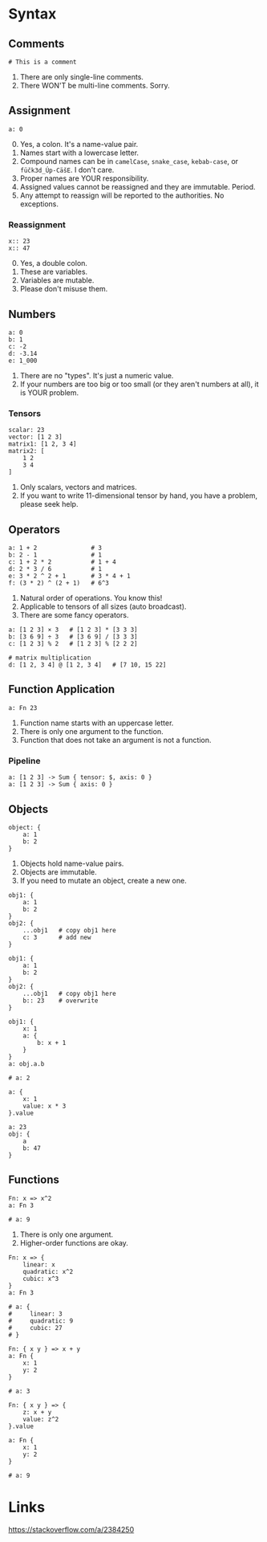 # Syntax

## Comments

```L1
# This is a comment
```

1. There are only single-line comments.
2. There WON'T be multi-line comments. Sorry.

## Assignment

```L1
a: 0
```

0. Yes, a colon. It's a name-value pair.
1. Names start with a lowercase letter.
2. Compound names can be in ```camelCase```, ```snake_case```, ```kebab-case```, or ```füčk3d_Úp-CäšE```. I don't care.
3. Proper names are YOUR responsibility.
4. Assigned values cannot be reassigned and they are immutable. Period.
5. Any attempt to reassign will be reported to the authorities. No exceptions.

### Reassignment

```L1
x:: 23
x:: 47
```

0. Yes, a double colon.
1. These are variables.
2. Variables are mutable.
3. Please don't misuse them.

## Numbers

```L1
a: 0
b: 1
c: -2
d: -3.14
e: 1_000
```

1. There are no "types". It's just a numeric value.
2. If your numbers are too big or too small (or they aren't numbers at all), it is YOUR problem.

### Tensors

```L1
scalar: 23
vector: [1 2 3]
matrix1: [1 2, 3 4]
matrix2: [
    1 2
    3 4
]
```

1. Only scalars, vectors and matrices.
2. If you want to write 11-dimensional tensor by hand, you have a problem, please seek help.

## Operators

```L1
a: 1 + 2               # 3
b: 2 - 1               # 1
c: 1 + 2 * 2           # 1 + 4
d: 2 * 3 / 6           # 1
e: 3 * 2 ^ 2 + 1       # 3 * 4 + 1
f: (3 * 2) ^ (2 + 1)   # 6^3
```

1. Natural order of operations. You know this!
2. Applicable to tensors of all sizes (auto broadcast).
4. There are some fancy operators.

```L1
a: [1 2 3] × 3   # [1 2 3] * [3 3 3]
b: [3 6 9] ÷ 3   # [3 6 9] / [3 3 3]
c: [1 2 3] % 2   # [1 2 3] % [2 2 2]

# matrix multiplication
d: [1 2, 3 4] @ [1 2, 3 4]   # [7 10, 15 22]
```

## Function Application

```L1
a: Fn 23
```

1. Function name starts with an uppercase letter.
2. There is only one argument to the function.
3. Function that does not take an argument is not a function.

### Pipeline

```L1
a: [1 2 3] -> Sum { tensor: $, axis: 0 }
a: [1 2 3] -> Sum { axis: 0 }
``` 

## Objects

```L1
object: {
    a: 1
    b: 2
}
```

1. Objects hold name-value pairs.
2. Objects are immutable.
3. If you need to mutate an object, create a new one.

```L1
obj1: {
    a: 1
    b: 2
}
obj2: {
    ...obj1   # copy obj1 here
    c: 3      # add new
}
```

```L1
obj1: {
    a: 1
    b: 2
}
obj2: {
    ...obj1   # copy obj1 here
    b:: 23    # overwrite
}
```

```L1
obj1: {
    x: 1
    a: {
        b: x + 1
    }
}
a: obj.a.b

# a: 2
```

```L1
a: {
    x: 1
    value: x * 3
}.value
```

```L1
a: 23
obj: {
    a
    b: 47
}
```

## Functions

```L1
Fn: x => x^2
a: Fn 3

# a: 9
```

1. There is only one argument.
2. Higher-order functions are okay.

```L1
Fn: x => {
    linear: x
    quadratic: x^2
    cubic: x^3
}
a: Fn 3

# a: {
#     linear: 3
#     quadratic: 9
#     cubic: 27
# }
```

```L1
Fn: { x y } => x + y
a: Fn {
    x: 1
    y: 2
}

# a: 3
```

```L1
Fn: { x y } => {
    z: x + y
    value: z^2
}.value

a: Fn {
    x: 1
    y: 2
}

# a: 9
```

# Links
https://stackoverflow.com/a/2384250